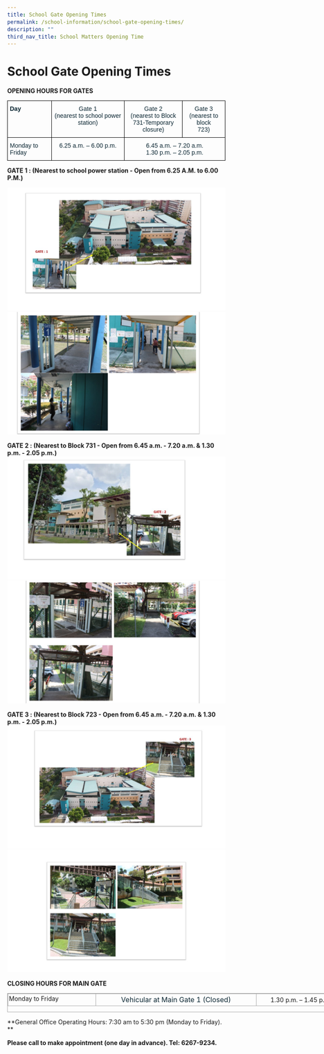 ```yaml
---
title: School Gate Opening Times
permalink: /school-information/school-gate-opening-times/
description: ""
third_nav_title: School Matters Opening Time
---
```

# School Gate Opening Times


**OPENING HOURS FOR GATES**

<style type="text/css">
.tg  {border-collapse:collapse;border-spacing:0;}
.tg td{border-color:black;border-style:solid;border-width:1px;font-family:Arial, sans-serif;font-size:14px;
  overflow:hidden;padding:10px 5px;word-break:normal;}
.tg th{border-color:black;border-style:solid;border-width:1px;font-family:Arial, sans-serif;font-size:14px;
  font-weight:normal;overflow:hidden;padding:10px 5px;word-break:normal;}
.tg .tg-7wcr{color:#0C2733;text-align:left;vertical-align:top}
.tg .tg-z01w{color:#0C2733;font-weight:bold;text-align:left;vertical-align:top}
.tg .tg-eohv{color:#0C2733;text-align:center;vertical-align:top}
</style>
<table class="tg">
<thead>
  <tr>
    <th class="tg-z01w">Day</th>
    <th class="tg-eohv"><span style="font-weight:400;color:#0C2733">Gate 1</span><br><span style="font-weight:400;color:#0C2733">(nearest to school power station)</span></th>
    <th class="tg-eohv"><span style="font-weight:400;color:#0C2733">Gate 2</span><br><span style="font-weight:400;color:#0C2733">(nearest to Block</span><br><span style="font-weight:400;color:#0C2733">731-Temporary closure)</span></th>
    <th class="tg-eohv"><span style="font-weight:400;color:#0C2733">Gate 3</span><br><span style="font-weight:400;color:#0C2733">(nearest to block</span><br><span style="font-weight:400;color:#0C2733">723)</span></th>
  </tr>
</thead>
<tbody>
  <tr>
    <td class="tg-7wcr">Monday to Friday</td>
    <td class="tg-eohv">6.25 a.m. – 6.00 p.m.<br></td>
    <td class="tg-eohv" colspan="2"><span style="font-weight:400;color:#0C2733">6.45 a.m. – 7.20 a.m.</span><br><span style="font-weight:400;color:#0C2733">1.30 p.m. – 2.05 p.m.</span></td>
  </tr>
</tbody>
</table>

**GATE 1 : 
(Nearest to school power station - Open from 6.25 A.M. to 6.00 P.M.)**

![](/images/2023%20%20%20Jan%20to%20Dec/Gate1_1.jpg)
![](/images/2023%20%20%20Jan%20to%20Dec/Gate1_2.jpg)

**GATE 2 : (Nearest to Block 731 - Open from 6.45 a.m. - 7.20 a.m. &amp; 1.30 p.m. - 2.05 p.m.)**
![](/images/2023%20%20%20Jan%20to%20Dec/Gate2_1.jpg)
![](/images/2023%20%20%20Jan%20to%20Dec/Gate2_2.jpg)

**GATE 3 : (Nearest to Block 723 - Open from 6.45 a.m. - 7.20 a.m. &amp; 1.30 p.m. - 2.05 p.m.)**
![](/images/2023%20%20%20Jan%20to%20Dec/Gate3_1.jpg)
![](/images/2023%20%20%20Jan%20to%20Dec/Gate3_2.jpg)

**CLOSING HOURS FOR MAIN GATE**  

<table class="ive_eobj_center iveo_table ives_tab_simple3" style="margin: auto; outline: 0px; padding: 0px; border-collapse: collapse; clear: both; border: 1px solid rgb(170, 170, 170); width: 783px; height: 44px;"><tbody style="margin: 0px; outline: 0px; padding: 0px;"><tr style="margin: 0px; outline: 0px; padding: 0px;"><td valign="top" style="margin: 0px; outline: 0px; padding: 2px; text-align: left; border: 1px solid rgb(170, 170, 170); width: 198px;">Monday to Friday</td><td style="margin: 0px; outline: 0px; padding: 2px; text-align: center; border: 1px solid rgb(170, 170, 170); width: 366px;"><div style="margin: 0px; outline: 0px; padding: 0px; line-height: 22.4px; font-weight: 400; font-size: 16px; color: rgb(12, 39, 51);">Vehicular at Main Gate 1 (Closed)</div></td><td colspan="2" style="margin: 0px; outline: 0px; padding: 2px; text-align: center; border: 1px solid rgb(170, 170, 170); width: 218px;">1.30 p.m.&nbsp;– 1.45 p.m.<br style="margin: 0px; outline: 0px; padding: 0px;"></td></tr></tbody></table>

**General Office Operating Hours: 7:30 am to 5:30 pm (Monday to Friday).  
**

**Please call to make appointment (one day in advance). Tel: 6267-9234.**